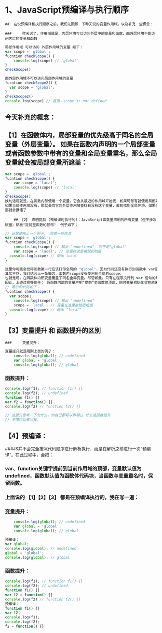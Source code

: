 # 1、JavaScript预编译与执行顺序

	## 	在说预编译和执行顺序之前，我们先回顾一下昨天说的变量作用域，以及补充一些概念：

	### 	昨天说了，作用域就是，内层环境可以访问外层中的变量和函数，而外层环境不能访问内层的变量和函数

```javascript
局部作用域 可以访问 外层作用域的变量 如下：
var scope = 'global';
fucntion checkScope() {
	console.log(scope) // 'global'
}
checkScope()

而外部作用域不可以访问局部作用域的变量
fucntion checkScope2() {
  var scope = 'global';
}
checkScope2()
console.log(scope) // 报错：scope is not defined
```

## 今天补充的概念： 

## 【1】在函数体内，局部变量的优先级高于同名的全局变量（外层变量）。 如果在函数内声明的一个局部变量或者函数参数中带有的变量和全局变量重名，那么全局变量就会被局部变量所遮盖：

```javascript
var scope = 'global';
fucntion checkScope() {
	var scope = 'lacal';
	console.log(scope) // 'lacal'
}
checkScope()
换句话说就是，在函数内部使用一个变量，它会从最近的作用域开始找，如果局部有就使用局部定于的
如果当前作用域没有，那就会向它的外层作用域查找有没有这个变量，直到找到全局环境，如果全局环境没有找到，
那就会报错了
```

		## 【2】 声明提前 (预编译时执行的)：JavaScript函数里声明的所有变量（但不涉及赋值）都被"提前至函数的顶部"  例子如下：

```javascript
// 还是使用上一个例子， 我做一些修改
var scope = 'global';
fucntion checkScope() {
	console.log(scope) // 输出 "undefined", 而不是"global"
	var scope = 'lacal'; // 变量在这里被赋初始值
  console.log(scope) // 输出 local
}

这里你可能会觉得函数第一行应该打印全局的 "global"，因为代码还没有执行到函数中 var语句，
其实不然，我们结合上一条概念，函数内scope没有使用到全局的scope，
也就是说，在函数体内部变量覆盖了同名全局变量。尽管如此，只有在程序执行到 var 语句的时候，局部变量才被真正赋值
因此，上述过程等价于： 将函数内部的变量声明“提前”至函数体顶部，同时变量初始化留在原来的位置
// 等价的代码如下：
fucntion checkScope() {
  var scope；
	console.log(scope) // 输出 "undefined"
	scope = 'lacal'; // 变量在这里被赋初始值
  console.log(scope) // 输出 “local”
}
```

## 【3】变量提升 和 函数提升的区别 

	### 	变量提升：

```javascript
变量提升就是刚刚上面的例子：
	console.log(global); // undefined
	var global = 'global';
	console.log(global); // global
```

### 	函数提升：

```javascript
console.log(f1); // function f1() {}   
console.log(f2); // undefined  
function f1() {}
var f2 = function() {}
console.log(f2) // function f2() {}

// 这里先思考一下为什么，你自己都可以弄明白 什么是函数提升
// 不懂可以来问我，
```

## 【4】预编译：

###JS并不会完全按照代码顺序进行解析执行，而是在解析之前进行一次“预编译”。在此过程中，会把：

### var、function关键字提前到当前作用域的顶部，变量默认值为undefined，函数默认值为函数体代码块，当函数与变量重名时，保留函数。

### 上面说的 【1】【2】【3】 都是在预编译执行的，我在写一遍：

### 	变量提升：

```javascript
	console.log(global); // undefined
	var global = 'global';
	console.log(global); // global

预编译：
var global;
console.log(global); // undefined
global = 'global';
console.log(global); // global
```

### 	函数提升：

```javascript
console.log(f1); // function f1() {}   
console.log(f2); // undefined  
function f1() {}
var f2 = function() {}
console.log(f2) // function f2() {}
预编译：
function f1() {}
var f2；
console.log(f1); 
console.log(f2); 
f2 = function() {}
```

## 

